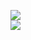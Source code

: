 [![](https://img.shields.io/badge/Made%20With-Github%20Spray-lightgrey.svg?style=for-the-badge&logo=github)](https://github.com/Annihil/github-spray#26526)  
[![](https://i.imgur.com/2DrTn0Z.gif)](https://github.com/Annihil/github-spray)